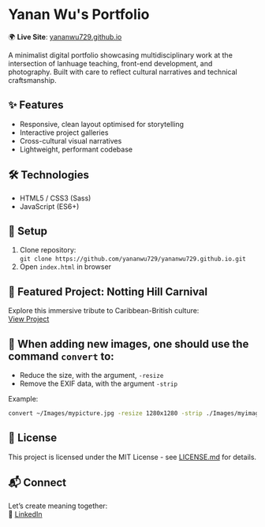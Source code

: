 # Yanan Wu's Portfolio  

🌍 **Live Site**: [yananwu729.github.io](https://yananwu729.github.io/)  

A minimalist digital portfolio showcasing multidisciplinary work at the intersection of lanhuage teaching, front-end development, and photography. Built with care to reflect cultural narratives and technical craftsmanship.  

## ✨ Features  
- Responsive, clean layout optimised for storytelling  
- Interactive project galleries  
- Cross-cultural visual narratives  
- Lightweight, performant codebase  

## 🛠️ Technologies  
- HTML5 / CSS3 (Sass)  
- JavaScript (ES6+)  
 

## 🚀 Setup  
1. Clone repository:  
`git clone https://github.com/yananwu729/yananwu729.github.io.git`  
2. Open `index.html` in browser  

## 🌟 Featured Project: Notting Hill Carnival  
Explore this immersive tribute to Caribbean-British culture:  
[View Project](https://yananwu729.github.io/Notting-Hill-Carnival/)  

## 📝 When adding new images, one should use the command `convert` to:
- Reduce the size, with the argument, `-resize`
- Remove the EXIF data, with the argument `-strip`

Example:

```sh
convert ~/Images/mypicture.jpg -resize 1280x1280 -strip ./Images/myimage.jpg
```

## 📄 License  
This project is licensed under the MIT License - see [LICENSE.md](LICENSE.md) for details.  

## 📬 Connect  
Let’s create meaning together:   
💼 [LinkedIn](https://www.linkedin.com/in/yanan-wu-72b884257/)  



